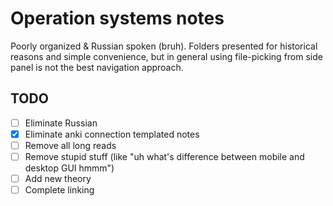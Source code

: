 # Operation systems notes
Poorly organized & Russian spoken (bruh).
Folders presented for historical reasons and simple convenience, but in general using file-picking from side panel is not the best navigation approach.

## TODO
- [ ] Eliminate Russian
- [x] Eliminate anki connection templated notes
- [ ] Remove all long reads
- [ ] Remove stupid stuff (like "uh what's difference between mobile and desktop GUI hmmm")
- [ ] Add new theory
- [ ] Complete linking
